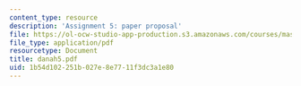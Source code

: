 ```yaml
---
content_type: resource
description: 'Assignment 5: paper proposal'
file: https://ol-ocw-studio-app-production.s3.amazonaws.com/courses/mas-963-techno-identity-who-we-are-and-how-we-perceive-ourselves-and-others-spring-2002/1b54d102251b027e8e7711f3dc3a1e80_danah5.pdf
file_type: application/pdf
resourcetype: Document
title: danah5.pdf
uid: 1b54d102-251b-027e-8e77-11f3dc3a1e80
---
```

